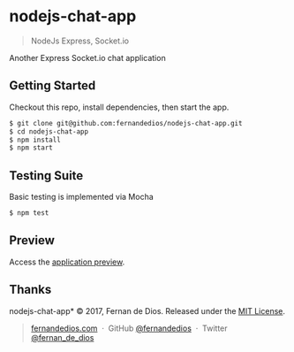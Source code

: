 nodejs-chat-app
=========

> NodeJs Express, Socket.io

Another Express Socket.io chat application

Getting Started
------------

Checkout this repo, install dependencies, then start the app.

```bash
$ git clone git@github.com:fernandedios/nodejs-chat-app.git
$ cd nodejs-chat-app
$ npm install
$ npm start
```

Testing Suite
------------
Basic testing is implemented via Mocha

```bash
$ npm test
```

Preview
---------
Access the [application preview].


Thanks
------

nodejs-chat-app* © 2017, Fernan de Dios. Released under the [MIT License].<br>

> [fernandedios.com](http://fernandedios.com) &nbsp;&middot;&nbsp;
> GitHub [@fernandedios](https://github.com/fernandedios) &nbsp;&middot;&nbsp;
> Twitter [@fernan_de_dios](https://twitter.com/fernan_de_dios)

[MIT License]: http://mit-license.org/
[application preview]: https://nodejs-chat-app-sampler.herokuapp.com/
